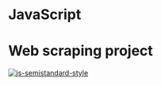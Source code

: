 # JavaScript
# Web scraping project

[![js-semistandard-style](https://raw.githubusercontent.com/standard/semistandard/master/badge.svg)](https://github.com/standard/semistandard)
